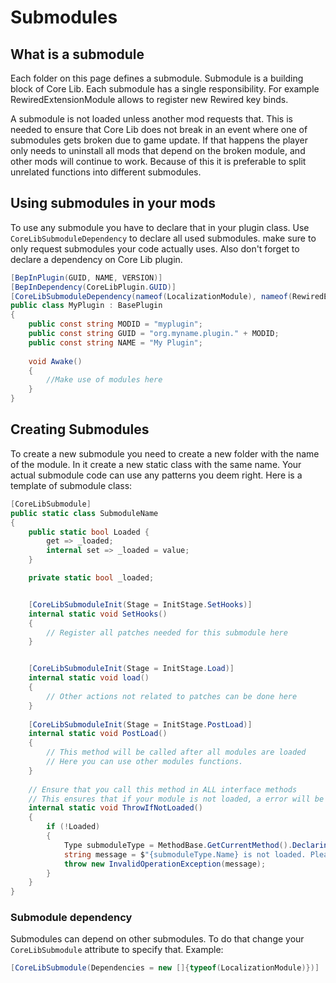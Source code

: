 # Submodules
## What is a submodule
Each folder on this page defines a submodule. Submodule is a building block of Core Lib. Each submodule has a single responsibility. For example RewiredExtensionModule allows to register new Rewired key binds.

A submodule is not loaded unless another mod requests that. This is needed to ensure that Core Lib does not break in an event where one of submodules gets broken due to game update. If that happens the player only needs to uninstall all mods that depend on the broken module, and other mods will continue to work. Because of this it is preferable to split unrelated functions into different submodules.

## Using submodules in your mods
To use any submodule you have to declare that in your plugin class. Use `CoreLibSubmoduleDependency` to declare all used submodules. make sure to only request submodules your code actually uses. Also don't forget to declare a dependency on Core Lib plugin.
```c#
[BepInPlugin(GUID, NAME, VERSION)]
[BepInDependency(CoreLibPlugin.GUID)]
[CoreLibSubmoduleDependency(nameof(LocalizationModule), nameof(RewiredExtensionModule))]
public class MyPlugin : BasePlugin
{
    public const string MODID = "myplugin";
    public const string GUID = "org.myname.plugin." + MODID;
    public const string NAME = "My Plugin";
    
    void Awake()
    {
        //Make use of modules here
    }
}
```

## Creating Submodules
To create a new submodule you need to create a new folder with the name of the module. In it create a new static class with the same name. Your actual submodule code can use any patterns you deem right. Here is a template of submodule class:
```c#
[CoreLibSubmodule]
public static class SubmoduleName
{
    public static bool Loaded {
        get => _loaded;
        internal set => _loaded = value;
    }

    private static bool _loaded;


    [CoreLibSubmoduleInit(Stage = InitStage.SetHooks)]
    internal static void SetHooks()
    {
        // Register all patches needed for this submodule here
    }


    [CoreLibSubmoduleInit(Stage = InitStage.Load)]
    internal static void load()
    {
        // Other actions not related to patches can be done here
    }
    
    [CoreLibSubmoduleInit(Stage = InitStage.PostLoad)]
    internal static void PostLoad()
    {
        // This method will be called after all modules are loaded
        // Here you can use other modules functions.
    }
    
    // Ensure that you call this method in ALL interface methods
    // This ensures that if your module is not loaded, a error will be thrown
    internal static void ThrowIfNotLoaded()
    {
        if (!Loaded)
        {
            Type submoduleType = MethodBase.GetCurrentMethod().DeclaringType;
            string message = $"{submoduleType.Name} is not loaded. Please use [{nameof(CoreLibSubmoduleDependency)}(nameof({submoduleType.Name})]";
            throw new InvalidOperationException(message);
        }
    }
}

```

### Submodule dependency
Submodules can depend on other submodules. To do that change your `CoreLibSubmodule` attribute to specify that. Example:
```c#
[CoreLibSubmodule(Dependencies = new []{typeof(LocalizationModule)})]
```
